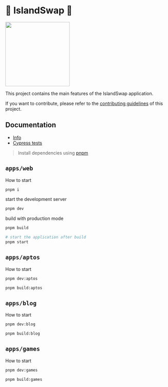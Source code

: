# 🌴 IslandSwap 🌴

<p >
  <a href="https://islandswap.finance">
      <img src="https://islandswap.finance/readme.jpg" height="200">
  </a>
</p>

This project contains the main features of the IslandSwap application.

If you want to contribute, please refer to the [contributing guidelines](./CONTRIBUTING.md) of this project.

## Documentation

- [Info](doc/Info.md)
- [Cypress tests](doc/Cypress.md)

> Install dependencies using [pnpm](https://pnpm.io)

## `apps/web`

How to start

```sh
pnpm i
```

start the development server

```sh
pnpm dev
```

build with production mode

```sh
pnpm build

# start the application after build
pnpm start
```

## `apps/aptos`

How to start

```sh
pnpm dev:aptos
```

```sh
pnpm build:aptos
```

## `apps/blog`

How to start

```sh
pnpm dev:blog
```

```sh
pnpm build:blog
```

## `apps/games`

How to start

```sh
pnpm dev:games
```

```sh
pnpm build:games
```
